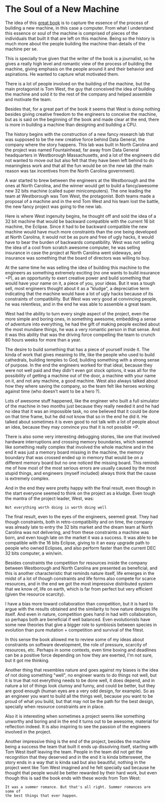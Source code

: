 # The Soul of a New Machine

The idea of this [great book](https://www.amazon.com/Soul-New-Machine-Tracy-Kidder-ebook/dp/B005HG4W9W)
is to capture the essence of the
process of building a new machine, in this case a computer.
From what I understand this essence or soul of the machine
is comprised of pieces of the individuals that built it
that are left on this machine. Being so the history is much
more about the people building the machine than details
of the machine per se.

This is specially true given that the writer of the book
is a journalist, so he gives a really high level and romantic
view of the process of building the machine, giving emphasis on the
people around it and their behavior and aspirations. He wanted to
capture what motivated them.

There is a lot of people involved on the building of the machine,
but the main protagonist is Tom West, the guy that conceived
the idea of building the machine and sold it to the rest
of the company and helped assemble and motivate the team.

Besides that, for a great part of the book it seems that West 
is doing nothing besides giving creative freedom to the engineers
to conceive the machine, but as is said on the beginning of the book
and made clear at the end, there is more in building a machine than
designing and building a CPU.

The history begins with the construction of a new fancy research
lab that was supposed to be the new creative force behind Data General,
the company where the story happens. This lab was built in North Carolina
and the project was named Fountainhead,
far away from Data General headquarters in Westborough Massachusetts,
and a lot of the engineers did not wanted to move
out but also felt that they have been left behind to do meaningless
work and that all the fun would be on the new lab (the main reason was
tax incentives from the North Carolina government).

A war started to brew between the engineers at the Westborough and the
ones at North Carolina, and the winner would get to build a fancy/awesome
new 32 bits machine (called super minicomputers). The one leading the team
at Westborough was Tom West, the protagonist. Both teams made a proposal of
a machine and in the end Tom West and his team lost the battle, the new
fancy project was going to the new lab.

Here is where West ingenuity begins, he thought off and sold the idea of
a 32 bit machine that would be backward compatible with the current
16 bit machine, the Eclipse. Since it had to be backward compatible the
new machine would have much more constraints than the one being developed
at North Carolina, it would not be as pure and free of ugly hacks, it would
have to bear the burden of backwards compatibility. West was not selling
the idea of a cool from scratch awesome computer, he was selling insurance
in case the project at North Carolina went sideways, and insurance
was something that the board of directors was willing to buy.

At the same time he was selling the idea of building this machine to
the engineers as something extremely exciting (no one wants to build
insurance =P), as an opportunity to exert creative power and build
something that would have your name on it, a piece of you, your ideas.
But it was a tough sell, most engineers
thought about it as a "kludge", a depreciative term indicating
that the machine would have a lot of ugly hacks because of its
constraints of compatibility. But West was very good at convincing people,
he was relentless, and in the end he was able to assemble a great team.

West had the ability to turn every single aspect of the project,
even the more simple and boring ones, in something awesome, embedding
a sense of adventure into everything, he had the gift of making people
excited about the most mundane things, he was a very romantic person
in that sense. And it was this ability that was the driving force
compelling the team to crunch 80 hours weeks for more than a year.

The desire to build something that has a piece of yourself inside it.
The kinda of work that gives meaning to life, like the people who used
to build cathedrals, building temples to God, building something with
a strong sense of purpose. In the end the engineers worked for that ideal,
because they were not well paid and they didn't even got stock options,
it was all for the possibility of getting a machine out of the door,
a machine with your name on it, and not any machine, a good machine.
West also always talked about how they where saving the company, so
the team felt like heroes working against time (who doesn't want to
be a hero ?).

Lots of awesome stuff happened, like the engineer who built a full simulator
of the machine in two months just because they really needed it and he
had no idea that it was an impossible task, no one believed that it could
be done on that time frame, but he did not know that so in the end he did it.
He talked about sometimes it is even good to not talk with a lot of 
people about an idea, because they may convince you that it is not possible =P.

There is also some very interesting debugging stories, like one that involved
hardware interruptions and crossing memory boundaries, which seemed like something
really complex that involved the whole machine and in the end it was just
a memory board missing in the machine, the memory boundary that was crossed
ended up in memory that would be on a different memory board but no one
noticed the missing board. This reminds me of how most of the most serious
errors are usually caused by the most stupid things, and engineers (myself
included) always think that the cause is extremely complex.

And in the end they were pretty happy with the final result, even though in
the start everyone seemed to think on the project as a kludge. Even tough
the mantra of the project leader, West, was:

```
Not everything worth doing is worth doing well
```

The final result, even to the eyes of the engineers, seemed great.
They had though constraints, both in retro-compatibility and on time, the
company was already late to entry the 32 bits market and the dream team
at North Carolina was not delivering, and from these constraints a machine
was born, and even tough late on the market it was a success. It was able to
be compatible with the 16 bits Eclipse, giving to it an easy upgrade path to
people who owned Eclipses, and also perform faster than the current DEC
32 bits computer, a win/win.

Besides constraints the competition for resources inside the company between
Westborough and North Carolina are presented as beneficial, and this is another
characteristic that reminds nature itself, life emerges in the midst of a lot
of though constraints and life forms also compete for scarce resources, and in
the end we got the most impressive distributed system that we know of,
life on earth, which is far from perfect but very efficient (given the resource
scarcity).

I have a bias more toward collaboration than competition, but it is hard to
argue with the results obtained and the similarity to how nature designs life
itself. And even in nature, competition goes hand in had with collaboration,
so perhaps both are beneficial if well balanced. Even evolutionists
have some new theories that give a bigger role to symbiosis between species
in evolution than pure mutation + competition and survival of the fitest.

In this sense the book allowed me to review some of my ideas about constraints
on software development, the role of pressure, scarcity of resources, etc.
Perhaps in some contexts, even time boxing and deadlines can be a positive
force depending on how they are exerted, I'm not sure, but it got me thinking.

Another thing that resembles nature and goes against my biases is the
idea of not doing something "well", no engineer wants to do things not well,
but it is true that not everything needs to be done well, it does depend,
and in nature a lot of things look clumsy and funny, and could be better,
but they are good enough (human eyes are a very odd design, for example).
So as an engineer you want to build all the things well, because you want
to be proud of what you build, but that may not be the path for the
best design, specially when resource constraints are in place.

Also it is interesting when sometimes a project seems like something unworthy
and boring and in the end it turns out to be awesome, material for reflection
indeed. It is also inspiring to see the passion of the engineers involved in
the project.

Another impressive thing is the end of the project, besides the machine being
a success the team that built it ends up dissolving itself, starting with Tom
West itself leaving the team. People in the team did not get the recognition
that they deserved and in the end it is kinda bittersweet, the story ends
in a way that is kinda sad but also beautiful, nothing in the project went
like Tom West imagined and he felt specially sad because he thought that people
would be better rewarded by their hard work, but even though this is sad the
book ends with these words from Tom West:

```
It was a summer romance. But that's all right. Summer romances are some of
the best things that ever happen.
```
